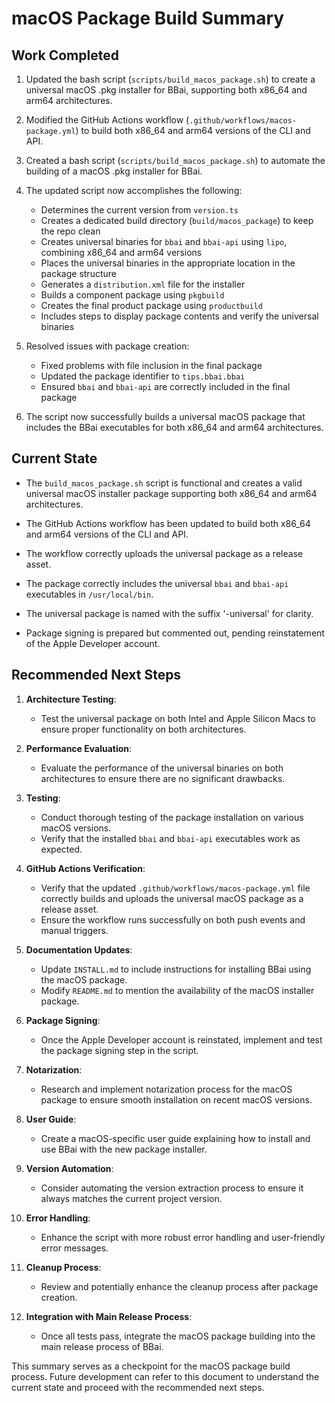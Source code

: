 # macOS Package Build Summary

## Work Completed

1. Updated the bash script (`scripts/build_macos_package.sh`) to create a universal macOS .pkg installer for BBai, supporting both x86_64 and arm64 architectures.

2. Modified the GitHub Actions workflow (`.github/workflows/macos-package.yml`) to build both x86_64 and arm64 versions of the CLI and API.

1. Created a bash script (`scripts/build_macos_package.sh`) to automate the building of a macOS .pkg installer for BBai.

3. The updated script now accomplishes the following:
   - Determines the current version from `version.ts`
   - Creates a dedicated build directory (`build/macos_package`) to keep the repo clean
   - Creates universal binaries for `bbai` and `bbai-api` using `lipo`, combining x86_64 and arm64 versions
   - Places the universal binaries in the appropriate location in the package structure
   - Generates a `distribution.xml` file for the installer
   - Builds a component package using `pkgbuild`
   - Creates the final product package using `productbuild`
   - Includes steps to display package contents and verify the universal binaries

3. Resolved issues with package creation:
   - Fixed problems with file inclusion in the final package
   - Updated the package identifier to `tips.bbai.bbai`
   - Ensured `bbai` and `bbai-api` are correctly included in the final package

6. The script now successfully builds a universal macOS package that includes the BBai executables for both x86_64 and arm64 architectures.

## Current State

- The `build_macos_package.sh` script is functional and creates a valid universal macOS installer package supporting both x86_64 and arm64 architectures.
- The GitHub Actions workflow has been updated to build both x86_64 and arm64 versions of the CLI and API.
- The workflow correctly uploads the universal package as a release asset.

- The package correctly includes the universal `bbai` and `bbai-api` executables in `/usr/local/bin`.
- The universal package is named with the suffix '-universal' for clarity.
- Package signing is prepared but commented out, pending reinstatement of the Apple Developer account.

## Recommended Next Steps

1. **Architecture Testing**:
   - Test the universal package on both Intel and Apple Silicon Macs to ensure proper functionality on both architectures.

2. **Performance Evaluation**:
   - Evaluate the performance of the universal binaries on both architectures to ensure there are no significant drawbacks.

1. **Testing**:
   - Conduct thorough testing of the package installation on various macOS versions.
   - Verify that the installed `bbai` and `bbai-api` executables work as expected.

4. **GitHub Actions Verification**:
   - Verify that the updated `.github/workflows/macos-package.yml` file correctly builds and uploads the universal macOS package as a release asset.
   - Ensure the workflow runs successfully on both push events and manual triggers.

3. **Documentation Updates**:
   - Update `INSTALL.md` to include instructions for installing BBai using the macOS package.
   - Modify `README.md` to mention the availability of the macOS installer package.

4. **Package Signing**:
   - Once the Apple Developer account is reinstated, implement and test the package signing step in the script.

5. **Notarization**:
   - Research and implement notarization process for the macOS package to ensure smooth installation on recent macOS versions.

6. **User Guide**:
   - Create a macOS-specific user guide explaining how to install and use BBai with the new package installer.

7. **Version Automation**:
   - Consider automating the version extraction process to ensure it always matches the current project version.

8. **Error Handling**:
   - Enhance the script with more robust error handling and user-friendly error messages.

9. **Cleanup Process**:
   - Review and potentially enhance the cleanup process after package creation.

10. **Integration with Main Release Process**:
    - Once all tests pass, integrate the macOS package building into the main release process of BBai.

This summary serves as a checkpoint for the macOS package build process. Future development can refer to this document to understand the current state and proceed with the recommended next steps.